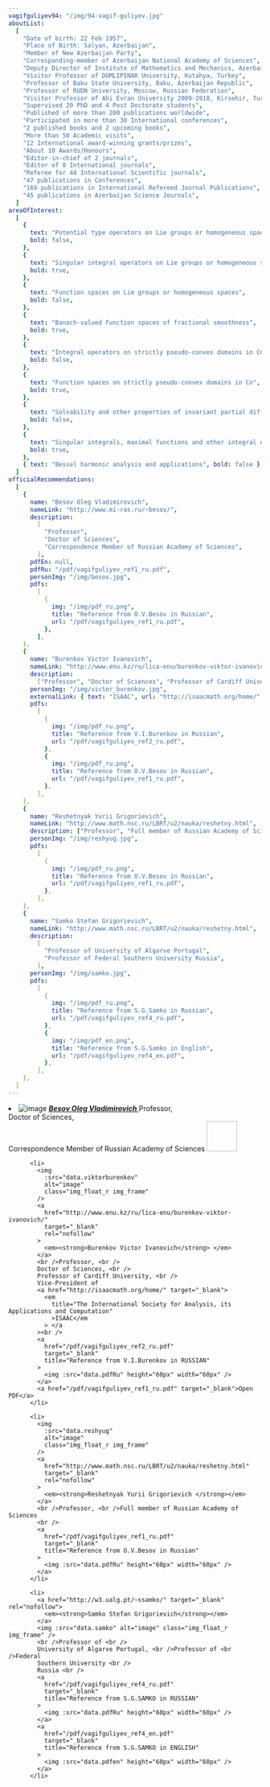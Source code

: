 ```yaml
---
vagifguliyev94: "/img/94-vagif-guliyev.jpg"
aboutList:
  [
    "Date of birth: 22 Feb 1957",
    "Place of Birth: Salyan, Azerbaijan",
    "Member of New Azerbaijan Party",
    "Corresponding-member of Azerbaijan National Academy of Sciences",
    "Deputy Director of Institute of Mathematics and Mechanics, Azerbaijan",
    "Visitor Professor of DUMLIPINAR University, Kutahya, Turkey",
    "Professor of Baku State University, Baku, Azerbaijan Republic",
    "Professor of RUDN University, Moscow, Russian Federation",
    "Visitor Professor of Ahi Evran University 2009-2018, Kirsehir, Turkey",
    "Supervised 20 PhD and 4 Post Doctorate students",
    "Published of more than 200 publications worldwide",
    "Participated in more than 30 International conferences",
    "2 published books and 2 upcoming books",
    "More than 50 Academic visits",
    "12 International award-winning grants/prizes",
    "About 10 Awards/Honours",
    "Editor-in-chief of 2 journals",
    "Editor of 8 International journals",
    "Referee for 44 International Scientific journals",
    "47 publications in Conferences",
    "169 publications in International Refereed Journal Publications",
    "45 publications in Azerbaijan Science Journals",
  ]
areaOfInterest:
  [
    {
      text: "Potential type operators on Lie groups or homogeneous spaces",
      bold: false,
    },
    {
      text: "Singular integral operators on Lie groups or homogeneous spaces",
      bold: true,
    },
    {
      text: "Function spaces on Lie groups or homogeneous spaces",
      bold: false,
    },
    {
      text: "Banach-valued Function spaces of fractional smoothness",
      bold: true,
    },
    {
      text: "Integral operators on strictly pseudo-convex domains in Cn",
      bold: false,
    },
    {
      text: "Function spaces on strictly pseudo-convex domains in Cn",
      bold: true,
    },
    {
      text: "Solvability and other properties of invariant partial differential equations on Lie groups",
      bold: false,
    },
    {
      text: "Singular integrals, maximal functions and other integral operators, generated by Bessel diferential operators",
      bold: true,
    },
    { text: "Bessel harmonic analysis and applications", bold: false },
  ]
officialRecommendations:
  [
    {
      name: "Besov Oleg Vladimirovich",
      nameLink: "http://www.mi-ras.ru/~besov/",
      description:
        [
          "Professor",
          "Doctor of Sciences",
          "Correspondence Member of Russian Academy of Sciences",
        ],
      pdfEn: null,
      pdfRu: "/pdf/vagifguliyev_ref1_ru.pdf",
      personImg: "/img/besov.jpg",
      pdfs:
        [
          {
            img: "/img/pdf_ru.png",
            title: "Reference from O.V.Besov in Russian",
            url: "/pdf/vagifguliyev_ref1_ru.pdf",
          },
        ],
    },
    {
      name: "Burenkov Victor Ivanovich",
      nameLink: "http://www.enu.kz/ru/lica-enu/burenkov-viktor-ivanovich/",
      description:
        ["Professor", "Doctor of Sciences", "Professor of Cardiff University"],
      personImg: "/img/victor_burenkov.jpg",
      externalLink: { text: "ISAAC", url: "http://isaacmath.org/home/" },
      pdfs:
        [
          {
            img: "/img/pdf_ru.png",
            title: "Reference from V.I.Burenkov in Russian",
            url: "/pdf/vagifguliyev_ref2_ru.pdf",
          },
          {
            img: "/img/pdf_ru.png",
            title: "Reference from O.V.Besov in Russian",
            url: "/pdf/vagifguliyev_ref1_ru.pdf",
          },
        ],
    },
    {
      name: "Reshetnyak Yurii Grigorievich",
      nameLink: "http://www.math.nsc.ru/LBRT/u2/nauka/reshetny.html",
      description: ["Professor", "Full member of Russian Academy of Sciences"],
      personImg: "/img/reshyug.jpg",
      pdfs:
        [
          {
            img: "/img/pdf_ru.png",
            title: "Reference from O.V.Besov in Russian",
            url: "/pdf/vagifguliyev_ref1_ru.pdf",
          },
        ],
    },
    {
      name: "Samko Stefan Grigorievich",
      nameLink: "http://www.math.nsc.ru/LBRT/u2/nauka/reshetny.html",
      description:
        [
          "Professor of University of Algarve Portugal",
          "Professor of Federal Southern University Russia",
        ],
      personImg: "/img/samko.jpg",
      pdfs:
        [
          {
            img: "/img/pdf_ru.png",
            title: "Reference from S.G.Samko in Russian",
            url: "/pdf/vagifguliyev_ref4_ru.pdf",
          },
          {
            img: "/img/pdf_en.png",
            title: "Reference from S.G.Samko in English",
            url: "/pdf/vagifguliyev_ref4_en.pdf",
          },
        ],
    },
  ]
---
```


<li>
            <img
              :src="data.besovImage"
              alt="image"
              class="img_float_r img_frame"
            />
            <a
              href="http://www.mi-ras.ru/~besov/"
              target="_blank"
              rel="nofollow"
            >
              <em><strong>Besov Oleg Vladimirovich</strong> </em>
            </a>
            Professor,
            <br />
            Doctor of Sciences, <br />Correspondence Member of Russian Academy
            of Sciences
            <a
              href="/pdf/vagifguliyev_ref1_ru.pdf"
              target="_blank"
              title="Reference from O.V.Besov in Russian"
            >
              <img :src="data.pdfRu" height="60px" width="60px" />
            </a>
          </li>

          <li>
            <img
              :src="data.viktorburenkov"
              alt="image"
              class="img_float_r img_frame"
            />
            <a
              href="http://www.enu.kz/ru/lica-enu/burenkov-viktor-ivanovich/"
              target="_blank"
              rel="nofollow"
            >
              <em><strong>Burenkov Victor Ivanovich</strong> </em>
            </a>
            <br />Professor, <br />
            Doctor of Sciences, <br />
            Professor of Cardiff University, <br />
            Vice-President of
            <a href="http://isaacmath.org/home/" target="_blank">
              <em
                title="The International Society for Analysis, its Applications and Computation"
                >ISAAC</em
              > </a
            ><br />
            <a
              href="/pdf/vagifguliyev_ref2_ru.pdf"
              target="_blank"
              title="Reference from V.I.Burenkov in RUSSIAN"
            >
              <img :src="data.pdfRu" height="60px" width="60px" />
            </a>
            <a href="/pdf/vagifguliyev_ref1_ru.pdf" target="_blank">Open PDF</a>
          </li>

          <li>
            <img
              :src="data.reshyug"
              alt="image"
              class="img_float_r img_frame"
            />
            <a
              href="http://www.math.nsc.ru/LBRT/u2/nauka/reshetny.html"
              target="_blank"
              rel="nofollow"
            >
              <em><strong>Reshetnyak Yurii Grigorievich </strong></em>
            </a>
            <br />Professor, <br />Full member of Russian Academy of Sciences
            <br />
            <a
              href="/pdf/vagifguliyev_ref1_ru.pdf"
              target="_blank"
              title="Reference from O.V.Besov in Russian"
            >
              <img :src="data.pdfRu" height="60px" width="60px" />
            </a>
          </li>

          <li>
            <a href="http://w3.ualg.pt/~ssamko/" target="_blank" rel="nofollow">
              <em><strong>Samko Stefan Grigorievich</strong></em>
            </a>
            <img :src="data.samko" alt="image" class="img_float_r img_frame" />
            <br />Professor of <br />
            University of Algarve Portugal, <br />Professor of <br />Federal
            Southern University <br />
            Russia <br />
            <a
              href="/pdf/vagifguliyev_ref4_ru.pdf"
              target="_blank"
              title="Reference from S.G.SAMKO in RUSSIAN"
            >
              <img :src="data.pdfRu" height="60px" width="60px" />
            </a>
            <a
              href="/pdf/vagifguliyev_ref4_en.pdf"
              target="_blank"
              title="Reference from S.G.SAMKO in ENGLISH"
            >
              <img :src="data.pdfen" height="60px" width="60px" />
            </a>
          </li>
